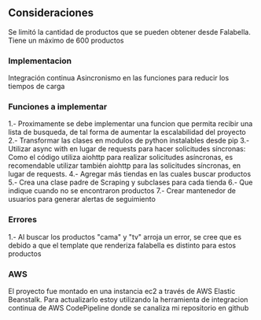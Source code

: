 ## Consideraciones

Se limitó la cantidad de productos que se pueden obtener desde Falabella. Tiene un máximo de 600 productos

### Implementacion

Integración continua
Asincronismo en las funciones para reducir los tiempos de carga

### Funciones a implementar

1.- Proximamente se debe implementar una funcion que permita recibir una lista de busqueda, de tal forma de aumentar la escalabilidad del proyecto
2.- Transformar las clases en modulos de python instalables desde pip
3.-Utilizar async with en lugar de requests para hacer solicitudes síncronas: Como el código utiliza aiohttp para realizar solicitudes asíncronas, es recomendable utilizar también aiohttp para las solicitudes síncronas, en lugar de requests.
4.- Agregar más tiendas en las cuales buscar productos
5.- Crea una clase padre de Scraping y subclases para cada tienda
6.- Que indique cuando no se encontraron productos
7.- Crear mantenedor de usuarios para generar alertas de seguimiento

### Errores

1.- Al buscar los productos "cama" y "tv" arroja un error, se cree que es debido a que el template que renderiza falabella es distinto para estos productos

### AWS

El proyecto fue montado en una instancia ec2 a través de AWS Elastic Beanstalk. Para actualizarlo estoy utilizando la herramienta de integracion continua de AWS CodePipeline donde se canaliza mi repositorio en github
